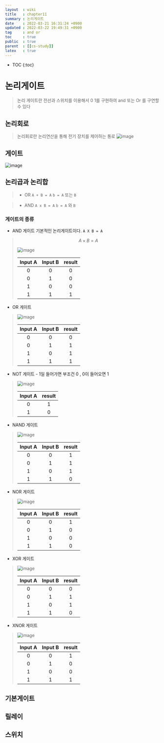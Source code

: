 ```yaml
---
layout  : wiki
title   : chapter11  
summary : 논리게이트 
date    : 2022-03-21 16:31:24 +0900
updated : 2022-03-22 19:49:31 +0900
tag     : and or  
toc     : true
public  : true
parent  : [[cs-study]] 
latex   : true 
---
```

* TOC
{:toc}

# 논리게이트
> 논리 게이트란 전선과 스위치를 이용해서 0 1를 구현하여 and 또는 Or 를 구연할 수 있다
## 논리회로
>논리회로란 논리연산을 통해 전기 장치를 제어하는 통로
![image](https://user-images.githubusercontent.com/56494905/159283479-fcc317c9-3a2f-46f9-9877-9097f0e69c54.png)
## 게이트
>
![image](https://user-images.githubusercontent.com/56494905/159281773-6555f7a9-0268-46b3-84b1-323eddc0f82c.png)


## 논리곱과 논리합
> * OR
> `A + B = A` `b = A` 또는 `B`


> * AND 
> `A x B = A` `b = A` 와 `B` 

### 게이트의 종류
* AND 게이트
 기본적인 논리게이트이다.  `A X B = A`
>$$ A \times B = A $$
>
>![image](https://user-images.githubusercontent.com/56494905/159424649-0e2b9119-384a-405c-97d4-27c74bb2f025.png)
>
>| Input A | Input B |result|
>| :-: | :-: | :-:      |
>| 0 | 0 | 0      |
>| 0 | 1 | 0      |
>| 1 | 0 | 0      |
>| 1 |1 | 1      |


* OR 게이트


> ![image](https://user-images.githubusercontent.com/56494905/159424792-cfbf6ab3-1eec-4087-af0b-a7c38c56d632.png)
>
>| Input A | Input B |result|
>| :-: | :-: | :-:      |
>| 0 | 0 | 0      |
>| 0 | 1 | 1      |
>| 1 | 0 | 1      |
>| 1 | 1 | 1      |

* NOT 게이트 - 1일 들어가면 부조건 0 , 0이 들어오면 1
> ![image](https://user-images.githubusercontent.com/56494905/159424844-d8cba4e4-9423-4e76-98e8-0df3f3d4b69e.png)
>
>| Input A | result|
>| :-: |  :-:      |
>| 0 |  1      |
>| 1 |  0      |

* NAND 게이트
>![image](https://user-images.githubusercontent.com/56494905/159453967-7d1d322d-5ebe-49b7-9865-70db0d995446.png)
>
>| Input A | Input B |result|
>| :-: | :-: | :-:      |
>| 0 | 0 | 1      |
>| 0 | 1 | 1      |
>| 1 | 0 | 1      |
>| 1 | 1 | 0      |


* NOR 게이트
>![image](https://user-images.githubusercontent.com/56494905/159454332-ae46a968-bf2f-47d1-84e9-454eff7a4028.png)
>
>| Input A | Input B |result|
>| :-: | :-: | :-:      |
>| 0 | 0 | 1      |
>| 0 | 1 | 0      |
>| 1 | 0 | 0      |
>| 1 | 1 | 0      |

* XOR 게이트
>![image](https://user-images.githubusercontent.com/56494905/159454370-413b39b6-ee3b-4768-bd3b-183a54fe8af2.png)
>
>| Input A | Input B |result|
>| :-: | :-: | :-:      |
>| 0 | 0 | 0      |
>| 0 | 1 | 1      |
>| 1 | 0 | 1      |
>| 1 | 1 | 0      |


* XNOR 게이트
>![image](https://user-images.githubusercontent.com/56494905/159454394-ec096680-3910-4e5d-b5a4-282caeebbd44.png)
>
>| Input A | Input B |result|
>| :-: | :-: | :-:      |
>| 0 | 0 | 1      |
>| 0 | 1 | 0      |
>| 1 | 0 | 0      |
>| 1 | 1 | 1      |



## 기본게이트

## 릴레이 

## 스위치




##

